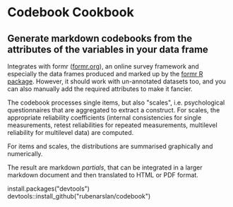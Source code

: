 # Codebook Cookbook
## Generate markdown codebooks from the attributes of the variables in your data frame

Integrates with formr ([formr.org](https://formr.org)), an online survey framework and especially the data frames produced and marked up by the [formr R package](https://github.com/rubenarslan/formr). However, it should work with un-annotated datasets too, and you can also manually add the required attributes to make it fancier.

The codebook processes single items, but also "scales", i.e. psychological questionnaires that are aggregated to extract a construct. For scales, the appropriate reliability coefficients (internal consistencies for single measurements, retest reliabilities for repeated measurements, multilevel reliability for multilevel data) are computed.

For items and scales, the distributions are summarised graphically and numerically.

The result are markdown _partials_, that can be integrated in a larger markdown document and then translated to HTML or PDF format.


  install.packages("devtools")
  devtools::install_github("rubenarslan/codebook")
